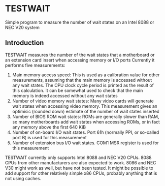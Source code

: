 # TESTWAIT
Simple program to measure the number of wait states on an Intel 8088 or NEC V20 system

## Introduction
TESTWAIT measures the number of the wait states that a motherboard or an extension card insert when accessing memory or I/O ports
Currently it performs five measurements:
1. Main memory access speed: This is used as a calibration value for other measurements, assuming that the main memory is accessed without any wait states. The CPU clock cycle period is printed as the result of this calculation. It can be somewhat used to check that the main memory is indeed accessed without any wait states
2. Number of video memory wait states: Many video cards will generate wait states when accessing video memory. This measurement gives an optimisic (rounded down) estimate of the number of wait states inserted
3. Number of BIOS ROM wait states: ROMs are generally slower than RAM, so many motherboards add wait states when accessing ROMs, or in fact any memory above the first 640 KiB
4. Number of on-board I/O wait states. Port 61h (normally PPI, or so-called port B) is used for this measurement
5. Number of extension bus I/O wait states. COM1 MSR register is used for this measurement

TESTWAIT currently only supports Intel 8088 and NEC V20 CPUs. 8088 CPUs from other manufacturers are also expected to work. 8086 and NEC V30 might work as well, but have not been tested. It might be possible to add support for other relatively simple x86 CPUs, probably anything that is not using caches.
